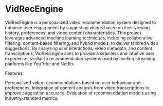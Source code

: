 # VidRecEngine
VidRecEngine is a personalized video recommendation system designed to enhance user engagement by suggesting videos based on their viewing history, preferences, and video content characteristics. This project leverages advanced machine learning techniques, including collaborative filtering, content-based filtering, and hybrid models, to deliver tailored video suggestions. By analyzing user interactions, video metadata, and content transcriptions, VidRecEngine aims to provide a seamless and intuitive user experience, similar to recommendation systems used by leading streaming platforms like YouTube and Netflix.

Features:

Personalized video recommendations based on user behaviour and preferences.
Integration of content analysis from video transcriptions to improve suggestion accuracy.
Evaluation of recommendation models using industry-standard metrics.
